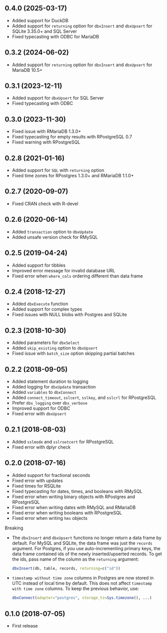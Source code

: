 ## 0.4.0 (2025-03-17)

- Added support for DuckDB
- Added support for `returning` option for `dbxInsert` and `dbxUpsert` for SQLite 3.35.0+ and SQL Server
- Fixed typecasting with ODBC for MariaDB

## 0.3.2 (2024-06-02)

- Added support for `returning` option for `dbxInsert` and `dbxUpsert` for MariaDB 10.5+

## 0.3.1 (2023-12-11)

- Added support for `dbxUpsert` for SQL Server
- Fixed typecasting with ODBC

## 0.3.0 (2023-11-30)

- Fixed issue with RMariaDB 1.3.0+
- Fixed typecasting for empty results with RPostgreSQL 0.7
- Fixed warning with RPostgreSQL

## 0.2.8 (2021-01-16)

- Added support for `SQL` with `returning` option
- Fixed time zones for RPostgres 1.3.0+ and RMariaDB 1.1.0+

## 0.2.7 (2020-09-07)

- Fixed CRAN check with R-devel

## 0.2.6 (2020-06-14)

- Added `transaction` option to `dbxUpdate`
- Added unsafe version check for RMySQL

## 0.2.5 (2019-04-24)

- Added support for tibbles
- Improved error message for invalid database URL
- Fixed error when `where_cols` ordering different than data frame

## 0.2.4 (2018-12-27)

- Added `dbxExecute` function
- Added support for complex types
- Fixed issues with NULL blobs with Postgres and SQLite

## 0.2.3 (2018-10-30)

- Added parameters for `dbxSelect`
- Added `skip_existing` option to `dbxUpsert`
- Fixed issue with `batch_size` option skipping partial batches

## 0.2.2 (2018-09-05)

- Added statement duration to logging
- Added logging for `dbxUpdate` transaction
- Added `variables` to `dbxConnect`
- Added `connect_timeout`, `sslcert`, `sslkey`, and `sslcrl` for RPostgreSQL
- Prefer `dbx_logging` over `dbx_verbose`
- Improved support for ODBC
- Fixed error with `dbxUpsert`

## 0.2.1 (2018-08-03)

- Added `sslmode` and `sslrootcert` for RPostgreSQL
- Fixed error with dplyr check

## 0.2.0 (2018-07-16)

- Added support for fractional seconds
- Fixed error with updates
- Fixed times for RSQLite
- Fixed typecasting for dates, times, and booleans with RMySQL
- Fixed error when writing binary objects with RPostgres and RPostgreSQL
- Fixed error when writing dates with RMySQL and RMariaDB
- Fixed error when writing booleans with RPostgreSQL
- Fixed error when writing `hms` objects

Breaking

- The `dbxInsert` and `dbxUpsert` functions no longer return a data frame by default. For MySQL and SQLite, the data frame was just the `records` argument. For Postgres, if you use auto-incrementing primary keys, the data frame contained ids of the newly inserted/upserted records. To get the ids, pass name of the column as the `returning` argument:

  ```r
  dbxInsert(db, table, records, returning=c("id"))
  ```

- `timestamp without time zone` columns in Postgres are now stored in UTC instead of local time by default. This does not affect `timestamp with time zone` columns. To keep the previous behavior, use:

  ```r
  dbxConnect(adapter="postgres", storage_tz=Sys.timezone(), ...)
  ```

## 0.1.0 (2018-07-05)

- First release
